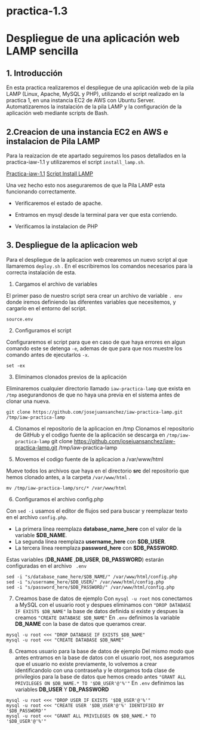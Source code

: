 # practica-1.3

# Despliegue de una aplicación web LAMP sencilla

##  1. Introducción
En esta practica realizaremos el despliegue de una aplicación web  de la pila LAMP (Linux, Apache, MySQL y PHP), utilizando el script realizado en la practica 1, en una instancia EC2 de AWS con Ubuntu Server. Automatizaremos la instalación de la pila LAMP y la configuración de la aplicación web mediante scripts de Bash.

## 2.Creacion de una instancia EC2 en AWS e instalacion de Pila LAMP
Para la reaizacion de ete apartado seguiremos los pasos detallados en la practica-iaw-1.1 y utilizaremos el script ``` install_lamp.sh ```.

[Practica-iaw-1.1](https://github.com/marinaferb92/practica-iaw-1.1/tree/main)
[Script Install LAMP](https://github.com/marinaferb92/practica-iaw-1.1/blob/main/scripts/install_lamp.sh)

Una vez hecho esto nos aseguraremos de que la Pila LAMP esta funcionando correctamente.

- Verificaremos el estado de apache.

- Entramos en mysql desde la terminal para ver que esta corriendo.

- Verificamos la instalacion de PHP

## 3. Despliegue de la aplicacion web

Para el despliegue de la aplicacion web crearemos un nuevo script al que llamaremos ``` deploy.sh ``` . En el escribiremos los comandos necesarios para la correcta instalación de esta.

1. Cargamos el archivo de variables
   
El primer paso de nuestro script sera crear un archivo de variable ``` . env ``` donde iremos definiendo las diferentes variables que necesitemos, y cargarlo en el entorno del script.

``` source.env ```

2. Configuramos el script
   
Configuraremos el script para que en caso de que haya errores en algun comando este se detenga ```-e```, ademas de que para que nos muestre los comando antes de ejecutarlos ```-x```.

``` set -ex ```

3. Eliminamos clonados previos de la aplicación

Eliminaremos cualquier directorio llamado ``` iaw-practica-lamp ``` que exista en ``` /tmp ``` asegurandonos de que no haya una previa en el sistema antes de clonar una nueva.

``` git clone https://github.com/josejuansanchez/iaw-practica-lamp.git /tmp/iaw-practica-lamp ```

4. Clonamos el repositorio de la aplicacion en /tmp
Clonamos el repositorio de GitHub y el codigo fuente de la aplicación se descarga en ```/tmp/iaw-practica-lamp```
git clone https://github.com/josejuansanchez/iaw-practica-lamp.git /tmp/iaw-practica-lamp

5. Movemos el codigo fuente de la aplicacion a /var/www/html

Mueve todos los archivos que haya en el directorio **src** del repositorio que hemos clonado antes, a la carpeta ```/var/www/html``` .

```mv /tmp/iaw-practica-lamp/src/* /var/www/html```


6. Configuramos el archivo config.php
   
Con ```sed -i``` usamos el editor de flujos sed para buscar y reemplazar texto en el archivo ```config.php```.
- La primera línea reemplaza **database_name_here** con el valor de la variable **$DB_NAME**.
- La segunda línea reemplaza **username_here** con **$DB_USER**.
- La tercera línea reemplaza **password_here** con **$DB_PASSWORD**.

Estas variables (**DB_NAME** ,**DB_USER**, **DB_PASSWORD**) estarán configuradas en el archivo ```  .env  ```
```
sed -i "s/database_name_here/$DB_NAME/" /var/www/html/config.php
sed -i "s/username_here/$DB_USER/" /var/www/html/config.php
sed -i "s/password_here/$DB_PASSWORD/" /var/www/html/config.php
````

7. Creamos base de datos de ejemplo
Con ```mysql -u root``` nos conectamos a MySQL con el usuario root y despues eliminamos con ```"DROP DATABASE IF EXISTS $DB_NAME"``` la base de datos definida si existe y despues la creamos ```"CREATE DATABASE $DB_NAME"```
En ```.env``` definimos la variable **DB_NAME** con la base de datos que queramos crear.

```  
mysql -u root <<< "DROP DATABASE IF EXISTS $DB_NAME"
mysql -u root <<< "CREATE DATABASE $DB_NAME"
```

8. Creamos usuario para la base de datos de ejemplo
Del mismo modo que antes entramos en la base de datos con el usuario root, nos aseguramos que el usuario no existe previamente, lo volvemos a crear identificandolo con una contraseña y le otorgamos toda clase de privilegios para la base de datos que hemos creado antes ````"GRANT ALL PRIVILEGES ON $DB_NAME.* TO '$DB_USER'@'%'"````
En ```.env``` definimos las variables **DB_USER** Y **DB_PASSWORD**
```
mysql -u root <<< "DROP USER IF EXISTS '$DB_USER'@'%'"
mysql -u root <<< "CREATE USER '$DB_USER'@'%' IDENTIFIED BY '$DB_PASSWORD'"
mysql -u root <<< "GRANT ALL PRIVILEGES ON $DB_NAME.* TO '$DB_USER'@'%'" 
```
















